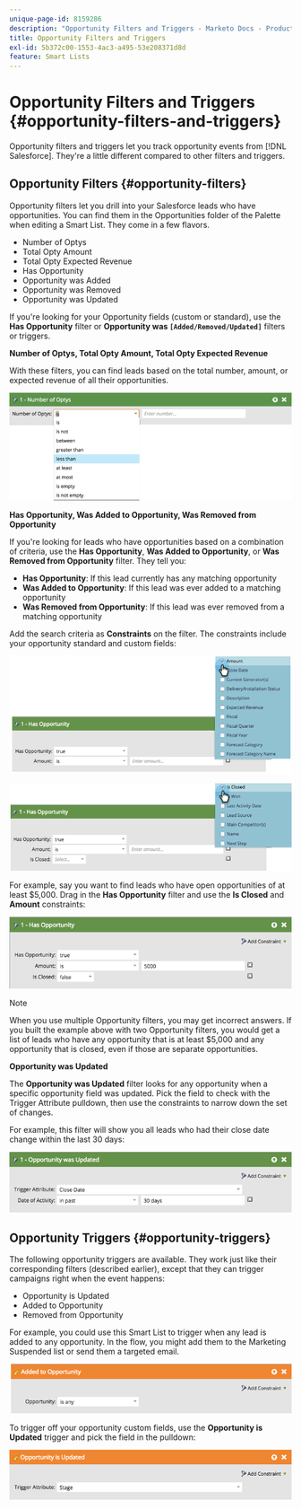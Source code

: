 ```yaml
---
unique-page-id: 8159286
description: "Opportunity Filters and Triggers - Marketo Docs - Product Documentation"
title: Opportunity Filters and Triggers
exl-id: 5b372c00-1553-4ac3-a495-53e208371d8d
feature: Smart Lists
---
```

# Opportunity Filters and Triggers {#opportunity-filters-and-triggers}

Opportunity filters and triggers let you track opportunity events from [!DNL Salesforce]. They're a little different compared to other filters and triggers.

## Opportunity Filters {#opportunity-filters}

Opportunity filters let you drill into your Salesforce leads who have opportunities. You can find them in the Opportunities folder of the Palette when editing a Smart List. They come in a few flavors.

* Number of Optys
* Total Opty Amount
* Total Opty Expected Revenue
* Has Opportunity
* Opportunity was Added
* Opportunity was Removed
* Opportunity was Updated

If you're looking for your Opportunity fields (custom or standard), use the **Has Opportunity** filter or **Opportunity was `[Added/Removed/Updated]`** filters or triggers.

**Number of Optys, Total Opty Amount, Total Opty Expected Revenue**

With these filters, you can find leads based on the total number, amount, or expected revenue of all their opportunities.

![](assets/opportunity-filters-and-triggers-1.png)

**Has Opportunity, Was Added to Opportunity, Was Removed from Opportunity**

If you're looking for leads who have opportunities based on a combination of criteria, use the **Has Opportunity**, **Was Added to Opportunity**, or **Was Removed from Opportunity** filter. They tell you:

* **Has Opportunity**: If this lead currently has any matching opportunity
* **Was Added to Opportunity**: If this lead was ever added to a matching opportunity
* **Was Removed from Opportunity**: If this lead was ever removed from a matching opportunity

Add the search criteria as **Constraints** on the filter. The constraints include your opportunity standard and custom fields:

![](assets/opportunity-filters-and-triggers-2.png)

![](assets/opportunity-filters-and-triggers-3.png)

For example, say you want to find leads who have open opportunities of at least $5,000. Drag in the **Has Opportunity** filter and use the **Is Closed** and **Amount** constraints:

![](assets/opportunity-filters-and-triggers-4.png)

>[!NOTE]
>
>When you use multiple Opportunity filters, you may get incorrect answers. If you built the example above with two Opportunity filters, you would get a list of leads who have any opportunity that is at least $5,000 and any opportunity that is closed, even if those are separate opportunities.

**Opportunity was Updated**

The **Opportunity was Updated** filter looks for any opportunity when a specific opportunity field was updated. Pick the field to check with the Trigger Attribute pulldown, then use the constraints to narrow down the set of changes.

For example, this filter will show you all leads who had their close date change within the last 30 days:

![](assets/opportunity-filters-and-triggers-5.png)

## Opportunity Triggers {#opportunity-triggers}

The following opportunity triggers are available. They work just like their corresponding filters (described earlier), except that they can trigger campaigns right when the event happens:

* Opportunity is Updated
* Added to Opportunity
* Removed from Opportunity

For example, you could use this Smart List to trigger when any lead is added to any opportunity. In the flow, you might add them to the Marketing Suspended list or send them a targeted email.

![](assets/opportunity-filters-and-triggers-6.png)

To trigger off your opportunity custom fields, use the **Opportunity is Updated** trigger and pick the field in the pulldown:

![](assets/opportunity-filters-and-triggers-7.png)
